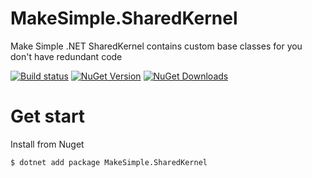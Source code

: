 # MakeSimple.SharedKernel

Make Simple .NET SharedKernel contains custom base classes for you don't have redundant code

[![Build status](https://ci.appveyor.com/api/projects/status/eau3dun5q5d7wwi9/branch/main?svg=true)](https://ci.appveyor.com/project/coderstrong/makesimple-sharedkernel/branch/main) [![NuGet Version](https://img.shields.io/nuget/v/MakeSimple.SharedKernel.svg?style=flat)](https://www.nuget.org/packages/MakeSimple.SharedKernel/) [![NuGet Downloads](https://img.shields.io/nuget/dt/MakeSimple.SharedKernel.svg)](https://www.nuget.org/packages/MakeSimple.SharedKernel/) 

# Get start

Install from Nuget
```
$ dotnet add package MakeSimple.SharedKernel
```
```csharp

```


